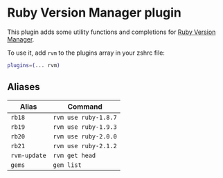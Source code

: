 # Ruby Version Manager plugin

This plugin adds some utility functions and completions for [Ruby Version Manager](https://rvm.io/).

To use it, add `rvm` to the plugins array in your zshrc file:

```zsh
plugins=(... rvm)
```

## Aliases

| Alias        | Command              |
|--------------|----------------------|
| `rb18`       | `rvm use ruby-1.8.7` |
| `rb19`       | `rvm use ruby-1.9.3` |
| `rb20`       | `rvm use ruby-2.0.0` |
| `rb21`       | `rvm use ruby-2.1.2` |
| `rvm-update` | `rvm get head`       |
| `gems`       | `gem list`           |
